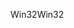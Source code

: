 <span data-ttu-id="be3ea-101">Win32</span><span class="sxs-lookup"><span data-stu-id="be3ea-101">Win32</span></span>